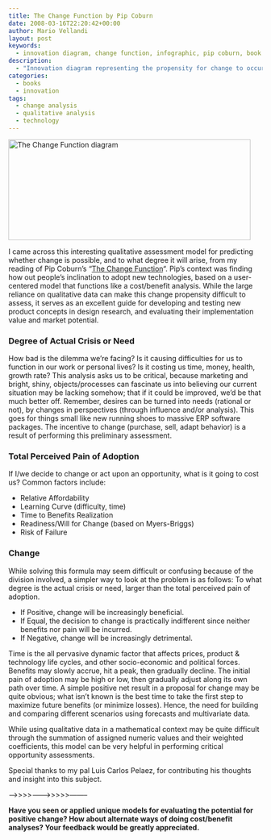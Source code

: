 ```yaml
---
title: The Change Function by Pip Coburn
date: 2008-03-16T22:20:42+00:00
author: Mario Vellandi
layout: post
keywords:
  - innovation diagram, change function, infographic, pip coburn, book review
description:
  - "Innovation diagram representing the propensity for change to occur, based on Pip Coburn's book, The Change Function. Includes book review and highlights"
categories:
  - books
  - innovation
tags:
  - change analysis
  - qualitative analysis
  - technology
---
```

[<img src="http://farm3.static.flickr.com/2071/2339289083_efc3b0a8a2_o.jpg" alt="The Change Function diagram" width="480" height="200" />](http://www.flickr.com/photos/mvellandi/2339289083/ "The Change Function diagram on Flickr")

I came across this interesting qualitative assessment model for predicting whether change is possible, and to what degree it will arise, from my reading of Pip Coburn&#8217;s &#8220;[The Change Function](http://www.amazon.com/gp/product/B000NA6U2O?ie=UTF8&tag=melodinmarke-20&linkCode=as2&camp=1789&creative=390957&creativeASIN=B000NA6U2O)&#8220;. Pip&#8217;s context was finding how out people&#8217;s inclination to adopt new technologies, based on a user-centered model that functions like a cost/benefit analysis. While the large reliance on qualitative data can make this change propensity difficult to assess, it serves as an excellent guide for developing and testing new product concepts in design research, and evaluating their implementation value and market potential.

### Degree of Actual Crisis or Need

How bad is the dilemma we&#8217;re facing? Is it causing difficulties for us to function in our work or personal lives? Is it costing us time, money, health, growth rate? This analysis asks us to be critical, because marketing and bright, shiny, objects/processes can fascinate us into believing our current situation may be lacking somehow; that if it could be improved, we&#8217;d be that much better off. Remember, desires can be turned into needs (rational or not), by changes in perspectives (through influence and/or analysis). This goes for things small like new running shoes to massive ERP software packages. The incentive to change (purchase, sell, adapt behavior) is a result of performing this preliminary assessment.

### Total Perceived Pain of Adoption

If I/we decide to change or act upon an opportunity, what is it going to cost us? Common factors include:

  * Relative Affordability
  * Learning Curve (difficulty, time)
  * Time to Benefits Realization
  * Readiness/Will for Change (based on Myers-Briggs)
  * Risk of Failure

### Change

While solving this formula may seem difficult or confusing because of the division involved, a simpler way to look at the problem is as follows: To what degree is the actual crisis or need, larger than the total perceived pain of adoption.

  * If Positive, change will be increasingly beneficial.
  * If Equal, the decision to change is practically indifferent since neither benefits nor pain will be incurred.
  * If Negative, change will be increasingly detrimental.

Time is the all pervasive dynamic factor that affects prices, product & technology life cycles, and other socio-economic and political forces. Benefits may slowly accrue, hit a peak, then gradually decline. The initial pain of adoption may be high or low, then gradually adjust along its own path over time. A simple positive net result in a proposal for change may be quite obvious; what isn&#8217;t known is the best time to take the first step to maximize future benefits (or minimize losses). Hence, the need for building and comparing different scenarios using forecasts and multivariate data.

While using qualitative data in a mathematical context may be quite difficult through the summation of assigned numeric values and their weighted coefficients, this model can be very helpful in performing critical opportunity assessments.

Special thanks to my pal Luis Carlos Pelaez, for contributing his thoughts and insight into this subject.

&#8212;&#8212;>>>>&#8212;&#8212;->>>>>&#8212;&#8212;&#8211;

**Have you seen or applied unique models for evaluating the potential for positive change? How about alternate ways of doing cost/benefit analyses? Your feedback would be greatly appreciated.**
